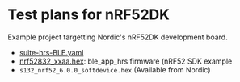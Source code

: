 # Test plans for nRF52DK

Example project targetting Nordic's nRF52DK development board.

- [suite-hrs-BLE.yaml](suite-hrs-BLE.yaml)
- [nrf52832\_xxaa.hex](nrf52832_xxaa.hex): ble\_app\_hrs firmware (nRF52 SDK example
- `s132_nrf52_6.0.0_softdevice.hex` (Available from Nordic)
